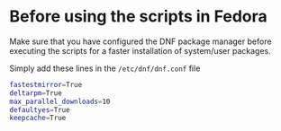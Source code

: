 # Before using the scripts in Fedora 

Make sure that you have configured the DNF package manager before executing the scripts for a faster installation of system/user packages.

Simply add these lines in the `/etc/dnf/dnf.conf` file

```bash
fastestmirror=True
deltarpm=True
max_parallel_downloads=10
defaultyes=True
keepcache=True
```
